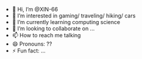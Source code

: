 - 👋 Hi, I’m @XIN-66
- 👀 I’m interested in gaming/ traveling/ hiking/ cars
- 🌱 I’m currently learning computing science
- 💞️ I’m looking to collaborate on ...
- 📫 How to reach me  talking
- 😄 Pronouns: ??
- ⚡ Fun fact: ...

<!---
XIN-66/XIN-66 is a ✨ special ✨ repository because its `README.md` (this file) appears on your GitHub profile.
You can click the Preview link to take a look at your changes.
--->
